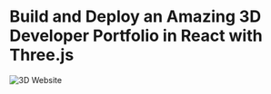# Build and Deploy an Amazing 3D Developer Portfolio in React with Three.js

![3D Website](https://i.im.ge/2024/05/30/KLZDmM.portfolio.png)

